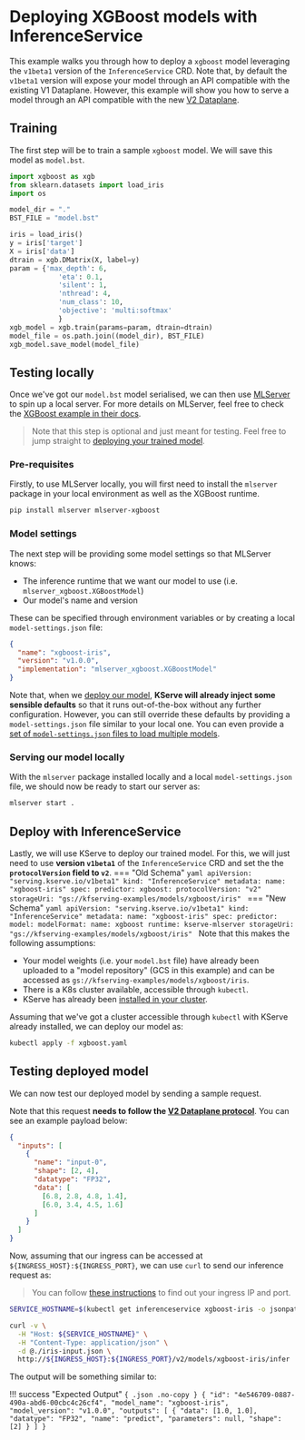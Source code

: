 # Deploying XGBoost models with InferenceService

This example walks you through how to deploy a `xgboost` model leveraging the
`v1beta1` version of the `InferenceService` CRD.
Note that, by default the `v1beta1` version will expose your model through an
API compatible with the existing V1 Dataplane.
However, this example will show you how to serve a model through an API
compatible with the new [V2 Dataplane](https://github.com/kserve/kserve/tree/master/docs/predict-api/v2).

## Training

The first step will be to train a sample `xgboost` model.
We will save this model as `model.bst`.

```python
import xgboost as xgb
from sklearn.datasets import load_iris
import os

model_dir = "."
BST_FILE = "model.bst"

iris = load_iris()
y = iris['target']
X = iris['data']
dtrain = xgb.DMatrix(X, label=y)
param = {'max_depth': 6,
            'eta': 0.1,
            'silent': 1,
            'nthread': 4,
            'num_class': 10,
            'objective': 'multi:softmax'
            }
xgb_model = xgb.train(params=param, dtrain=dtrain)
model_file = os.path.join((model_dir), BST_FILE)
xgb_model.save_model(model_file)
```

## Testing locally

Once we've got our `model.bst` model serialised, we can then use
[MLServer](https://github.com/SeldonIO/MLServer) to spin up a local server.
For more details on MLServer, feel free to check the [XGBoost example in their
docs](https://github.com/SeldonIO/MLServer/tree/master/docs/examples/xgboost).

> Note that this step is optional and just meant for testing.
> Feel free to jump straight to [deploying your trained model](#deployment).

### Pre-requisites

Firstly, to use MLServer locally, you will first need to install the `mlserver`
package in your local environment as well as the XGBoost runtime.

```bash
pip install mlserver mlserver-xgboost
```

### Model settings

The next step will be providing some model settings so that
MLServer knows:

- The inference runtime that we want our model to use (i.e.
  `mlserver_xgboost.XGBoostModel`)
- Our model's name and version

These can be specified through environment variables or by creating a local
`model-settings.json` file:

```json
{
  "name": "xgboost-iris",
  "version": "v1.0.0",
  "implementation": "mlserver_xgboost.XGBoostModel"
}
```

Note that, when we [deploy our model](#deployment), **KServe will already
inject some sensible defaults** so that it runs out-of-the-box without any
further configuration.
However, you can still override these defaults by providing a
`model-settings.json` file similar to your local one.
You can even provide a [set of `model-settings.json` files to load multiple
models](https://github.com/SeldonIO/MLServer/tree/master/docs/examples/mms).

### Serving our model locally

With the `mlserver` package installed locally and a local `model-settings.json`
file, we should now be ready to start our server as:

```bash
mlserver start .
```

## Deploy with InferenceService

Lastly, we will use KServe to deploy our trained model.
For this, we will just need to use **version `v1beta1`** of the
`InferenceService` CRD and set the the **`protocolVersion` field to `v2`**.
=== "Old Schema"
    ```yaml
    apiVersion: "serving.kserve.io/v1beta1"
    kind: "InferenceService"
    metadata:
      name: "xgboost-iris"
    spec:
      predictor:
        xgboost:
          protocolVersion: "v2"
          storageUri: "gs://kfserving-examples/models/xgboost/iris"
    ```
=== "New Schema"
    ```yaml
    apiVersion: "serving.kserve.io/v1beta1"
    kind: "InferenceService"
    metadata:
      name: "xgboost-iris"
    spec:
      predictor:
        model:
          modelFormat:
            name: xgboost
          runtime: kserve-mlserver
          storageUri: "gs://kfserving-examples/models/xgboost/iris"
    ```
Note that this makes the following assumptions:

- Your model weights (i.e. your `model.bst` file) have already been uploaded
  to a "model repository" (GCS in this example) and can be accessed as
  `gs://kfserving-examples/models/xgboost/iris`.
- There is a K8s cluster available, accessible through `kubectl`.
- KServe has already been [installed in your
  cluster](../../../get_started/README.md#4-Install-kserve).

Assuming that we've got a cluster accessible through `kubectl` with KServe
already installed, we can deploy our model as:

```bash
kubectl apply -f xgboost.yaml
```

## Testing deployed model

We can now test our deployed model by sending a sample request.

Note that this request **needs to follow the [V2 Dataplane
protocol](https://github.com/kserve/kserve/tree/master/docs/predict-api/v2)**.
You can see an example payload below:

```json
{
  "inputs": [
    {
      "name": "input-0",
      "shape": [2, 4],
      "datatype": "FP32",
      "data": [
        [6.8, 2.8, 4.8, 1.4],
        [6.0, 3.4, 4.5, 1.6]
      ]
    }
  ]
}
```

Now, assuming that our ingress can be accessed at
`${INGRESS_HOST}:${INGRESS_PORT}`, we can use `curl` to send our inference
request as:

> You can follow [these instructions](../../../get_started/first_isvc.md#4-determine-the-ingress-ip-and-ports) to find
> out your ingress IP and port.

```bash
SERVICE_HOSTNAME=$(kubectl get inferenceservice xgboost-iris -o jsonpath='{.status.url}' | cut -d "/" -f 3)

curl -v \
  -H "Host: ${SERVICE_HOSTNAME}" \
  -H "Content-Type: application/json" \
  -d @./iris-input.json \
  http://${INGRESS_HOST}:${INGRESS_PORT}/v2/models/xgboost-iris/infer
```

The output will be something similar to:

!!! success "Expected Output"
    ```{ .json .no-copy }
    {
      "id": "4e546709-0887-490a-abd6-00cbc4c26cf4",
      "model_name": "xgboost-iris",
      "model_version": "v1.0.0",
      "outputs": [
        {
          "data": [1.0, 1.0],
          "datatype": "FP32",
          "name": "predict",
          "parameters": null,
          "shape": [2]
        }
      ]
    }
    ```
